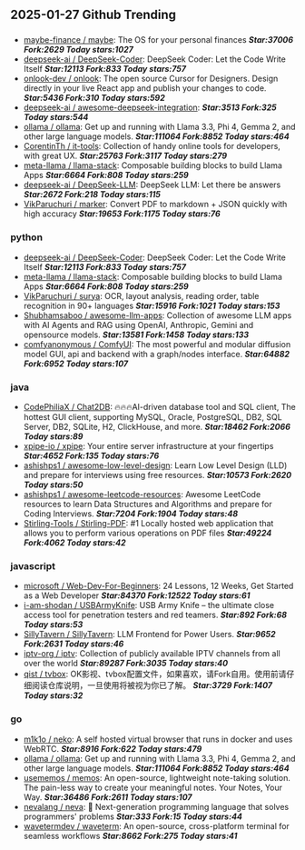 ## 2025-01-27 Github Trending

### 
* [maybe-finance / maybe](https://github.com/maybe-finance/maybe): The OS for your personal finances ***Star:37006 Fork:2629 Today stars:1027***
* [deepseek-ai / DeepSeek-Coder](https://github.com/deepseek-ai/DeepSeek-Coder): DeepSeek Coder: Let the Code Write Itself ***Star:12113 Fork:833 Today stars:757***
* [onlook-dev / onlook](https://github.com/onlook-dev/onlook): The open source Cursor for Designers. Design directly in your live React app and publish your changes to code. ***Star:5436 Fork:310 Today stars:592***
* [deepseek-ai / awesome-deepseek-integration](https://github.com/deepseek-ai/awesome-deepseek-integration):  ***Star:3513 Fork:325 Today stars:544***
* [ollama / ollama](https://github.com/ollama/ollama): Get up and running with Llama 3.3, Phi 4, Gemma 2, and other large language models. ***Star:111064 Fork:8852 Today stars:464***
* [CorentinTh / it-tools](https://github.com/CorentinTh/it-tools): Collection of handy online tools for developers, with great UX. ***Star:25763 Fork:3117 Today stars:279***
* [meta-llama / llama-stack](https://github.com/meta-llama/llama-stack): Composable building blocks to build Llama Apps ***Star:6664 Fork:808 Today stars:259***
* [deepseek-ai / DeepSeek-LLM](https://github.com/deepseek-ai/DeepSeek-LLM): DeepSeek LLM: Let there be answers ***Star:2672 Fork:218 Today stars:115***
* [VikParuchuri / marker](https://github.com/VikParuchuri/marker): Convert PDF to markdown + JSON quickly with high accuracy ***Star:19653 Fork:1175 Today stars:76***

### python
* [deepseek-ai / DeepSeek-Coder](https://github.com/deepseek-ai/DeepSeek-Coder): DeepSeek Coder: Let the Code Write Itself ***Star:12113 Fork:833 Today stars:757***
* [meta-llama / llama-stack](https://github.com/meta-llama/llama-stack): Composable building blocks to build Llama Apps ***Star:6664 Fork:808 Today stars:259***
* [VikParuchuri / surya](https://github.com/VikParuchuri/surya): OCR, layout analysis, reading order, table recognition in 90+ languages ***Star:15916 Fork:1021 Today stars:153***
* [Shubhamsaboo / awesome-llm-apps](https://github.com/Shubhamsaboo/awesome-llm-apps): Collection of awesome LLM apps with AI Agents and RAG using OpenAI, Anthropic, Gemini and opensource models. ***Star:13581 Fork:1458 Today stars:133***
* [comfyanonymous / ComfyUI](https://github.com/comfyanonymous/ComfyUI): The most powerful and modular diffusion model GUI, api and backend with a graph/nodes interface. ***Star:64882 Fork:6952 Today stars:107***

### java
* [CodePhiliaX / Chat2DB](https://github.com/CodePhiliaX/Chat2DB): 🔥🔥🔥AI-driven database tool and SQL client, The hottest GUI client, supporting MySQL, Oracle, PostgreSQL, DB2, SQL Server, DB2, SQLite, H2, ClickHouse, and more. ***Star:18462 Fork:2066 Today stars:89***
* [xpipe-io / xpipe](https://github.com/xpipe-io/xpipe): Your entire server infrastructure at your fingertips ***Star:4652 Fork:135 Today stars:76***
* [ashishps1 / awesome-low-level-design](https://github.com/ashishps1/awesome-low-level-design): Learn Low Level Design (LLD) and prepare for interviews using free resources. ***Star:10573 Fork:2620 Today stars:50***
* [ashishps1 / awesome-leetcode-resources](https://github.com/ashishps1/awesome-leetcode-resources): Awesome LeetCode resources to learn Data Structures and Algorithms and prepare for Coding Interviews. ***Star:7204 Fork:1904 Today stars:48***
* [Stirling-Tools / Stirling-PDF](https://github.com/Stirling-Tools/Stirling-PDF): #1 Locally hosted web application that allows you to perform various operations on PDF files ***Star:49224 Fork:4062 Today stars:42***

### javascript
* [microsoft / Web-Dev-For-Beginners](https://github.com/microsoft/Web-Dev-For-Beginners): 24 Lessons, 12 Weeks, Get Started as a Web Developer ***Star:84370 Fork:12522 Today stars:61***
* [i-am-shodan / USBArmyKnife](https://github.com/i-am-shodan/USBArmyKnife): USB Army Knife – the ultimate close access tool for penetration testers and red teamers. ***Star:892 Fork:68 Today stars:53***
* [SillyTavern / SillyTavern](https://github.com/SillyTavern/SillyTavern): LLM Frontend for Power Users. ***Star:9652 Fork:2631 Today stars:46***
* [iptv-org / iptv](https://github.com/iptv-org/iptv): Collection of publicly available IPTV channels from all over the world ***Star:89287 Fork:3035 Today stars:40***
* [qist / tvbox](https://github.com/qist/tvbox): OK影视、tvbox配置文件，如果喜欢，请Fork自用。使用前请仔细阅读仓库说明，一旦使用将被视为你已了解。 ***Star:3729 Fork:1407 Today stars:32***

### go
* [m1k1o / neko](https://github.com/m1k1o/neko): A self hosted virtual browser that runs in docker and uses WebRTC. ***Star:8916 Fork:622 Today stars:479***
* [ollama / ollama](https://github.com/ollama/ollama): Get up and running with Llama 3.3, Phi 4, Gemma 2, and other large language models. ***Star:111064 Fork:8852 Today stars:464***
* [usememos / memos](https://github.com/usememos/memos): An open-source, lightweight note-taking solution. The pain-less way to create your meaningful notes. Your Notes, Your Way. ***Star:36486 Fork:2611 Today stars:107***
* [nevalang / neva](https://github.com/nevalang/neva): 🌊 Next-generation programming language that solves programmers' problems ***Star:333 Fork:15 Today stars:44***
* [wavetermdev / waveterm](https://github.com/wavetermdev/waveterm): An open-source, cross-platform terminal for seamless workflows ***Star:8662 Fork:275 Today stars:41***
